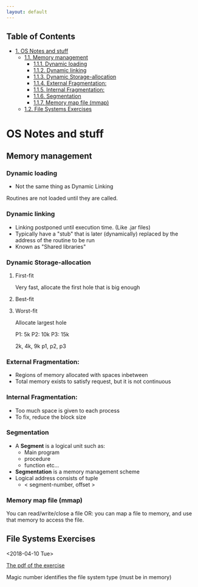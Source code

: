 ```yaml
---
layout: default
---
```

<div id="table-of-contents">
<h2>Table of Contents</h2>
<div id="text-table-of-contents">
<ul>
<li><a href="#sec-1">1. OS Notes and stuff</a>
<ul>
<li><a href="#sec-1-1">1.1. Memory management</a>
<ul>
<li><a href="#sec-1-1-1">1.1.1. Dynamic loading</a></li>
<li><a href="#sec-1-1-2">1.1.2. Dynamic linking</a></li>
<li><a href="#sec-1-1-3">1.1.3. Dynamic Storage-allocation</a></li>
<li><a href="#sec-1-1-4">1.1.4. External Fragmentation:</a></li>
<li><a href="#sec-1-1-5">1.1.5. Internal Fragmentation:</a></li>
<li><a href="#sec-1-1-6">1.1.6. Segmentation</a></li>
<li><a href="#sec-1-1-7">1.1.7. Memory map file (mmap)</a></li>
</ul>
</li>
<li><a href="#sec-1-2">1.2. File Systems Exercises</a></li>
</ul>
</li>
</ul>
</div>
</div>


# OS Notes and stuff<a id="sec-1" name="sec-1"></a>

## Memory management<a id="sec-1-1" name="sec-1-1"></a>

### Dynamic loading<a id="sec-1-1-1" name="sec-1-1-1"></a>

-   Not the same thing as Dynamic Linking

Routines are not loaded until they are called.

### Dynamic linking<a id="sec-1-1-2" name="sec-1-1-2"></a>

-   Linking postponed until execution time. (Like .jar files)
-   Typically have a "stub" that is later (dynamically) replaced by the address of the routine to be run
-   Known as "Shared libraries"

### Dynamic Storage-allocation<a id="sec-1-1-3" name="sec-1-1-3"></a>

1.  First-fit

    Very fast, allocate the first hole that is big enough

2.  Best-fit

3.  Worst-fit

    Allocate largest hole
    
    P1: 5k
    P2: 10k
    P3: 15k
    
    2k, 4k, 9k
    p1, p2, p3

### External Fragmentation:<a id="sec-1-1-4" name="sec-1-1-4"></a>

-   Regions of memory allocated with spaces inbetween
-   Total memory exists to satisfy request, but it is not continuous

### Internal Fragmentation:<a id="sec-1-1-5" name="sec-1-1-5"></a>

-   Too much space is given to each process
-   To fix, reduce the block size

### Segmentation<a id="sec-1-1-6" name="sec-1-1-6"></a>

-   A **Segment** is a logical unit such as:
    -   Main program
    -   procedure
    -   function etc&#x2026;
-   **Segmentation** is a memory management scheme
-   <span class="underline">Logical address</span> consists of tuple
    -   < segment-number, offset >

### Memory map file (mmap)<a id="sec-1-1-7" name="sec-1-1-7"></a>

You can read/write/close a file
OR: you can map a file to memory, and use that memory to access the file.

## File Systems Exercises<a id="sec-1-2" name="sec-1-2"></a>

<span class="timestamp-wrapper"><span class="timestamp">&lt;2018-04-10 Tue&gt;</span></span>

[The pdf of the exercise](os_materials/example-4b-filesystem-v1d.pdf)

Magic number identifies the file system type (must be in memory)